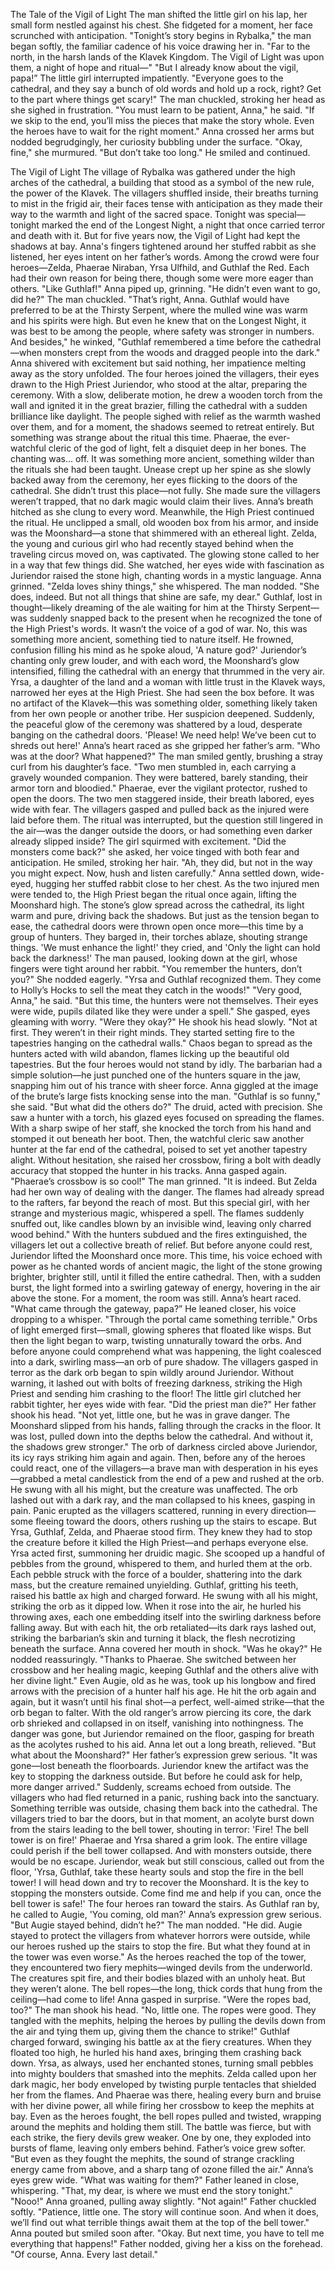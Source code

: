 The Tale of the Vigil of Light
The man shifted the little girl on his lap, her small form nestled against his chest. She fidgeted for a moment, her face scrunched with anticipation.
"Tonight’s story begins in Rybalka," the man began softly, the familiar cadence of his voice drawing her in. "Far to the north, in the harsh lands of the Klavek Kingdom. The Vigil of Light was upon them, a night of hope and ritual—"
"But I already know about the vigil, papa!” The little girl interrupted impatiently. "Everyone goes to the cathedral, and they say a bunch of old words and hold up a rock, right? Get to the part where things get scary!"
The man chuckled, stroking her head as she sighed in frustration. "You must learn to be patient, Anna," he said. "If we skip to the end, you’ll miss the pieces that make the story whole. Even the heroes have to wait for the right moment."
Anna crossed her arms but nodded begrudgingly, her curiosity bubbling under the surface. "Okay, fine," she murmured. "But don’t take too long."
He smiled and continued.

The Vigil of Light
The village of Rybalka was gathered under the high arches of the cathedral, a building that stood as a symbol of the new rule, the power of the Klavek. The villagers shuffled inside, their breaths turning to mist in the frigid air, their faces tense with anticipation as they made their way to the warmth and light of the sacred space. Tonight was special—tonight marked the end of the Longest Night, a night that once carried terror and death with it. But for five years now, the Vigil of Light had kept the shadows at bay.
Anna's fingers tightened around her stuffed rabbit as she listened, her eyes intent on her father’s words.
Among the crowd were four heroes—Zelda, Phaerae Niraban, Yrsa Ulfhild, and Guthlaf the Red. Each had their own reason for being there, though some were more eager than others.
"Like Guthlaf!" Anna piped up, grinning. "He didn’t even want to go, did he?"
The man chuckled. "That’s right, Anna. Guthlaf would have preferred to be at the Thirsty Serpent, where the mulled wine was warm and his spirits were high. But even he knew that on the Longest Night, it was best to be among the people, where safety was stronger in numbers. And besides," he winked, "Guthlaf remembered a time before the cathedral—when monsters crept from the woods and dragged people into the dark."
Anna shivered with excitement but said nothing, her impatience melting away as the story unfolded.
The four heroes joined the villagers, their eyes drawn to the High Priest Juriendor, who stood at the altar, preparing the ceremony. With a slow, deliberate motion, he drew a wooden torch from the wall and ignited it in the great brazier, filling the cathedral with a sudden brilliance like daylight. The people sighed with relief as the warmth washed over them, and for a moment, the shadows seemed to retreat entirely.
But something was strange about the ritual this time. Phaerae, the ever-watchful cleric of the god of light, felt a disquiet deep in her bones. The chanting was… off. It was something more ancient, something wilder than the rituals she had been taught. Unease crept up her spine as she slowly backed away from the ceremony, her eyes flicking to the doors of the cathedral. She didn’t trust this place—not fully. She made sure the villagers weren’t trapped, that no dark magic would claim their lives.
Anna’s breath hitched as she clung to every word.
Meanwhile, the High Priest continued the ritual. He unclipped a small, old wooden box from his armor, and inside was the Moonshard—a stone that shimmered with an ethereal light. Zelda, the young and curious girl who had recently stayed behind when the traveling circus moved on, was captivated. The glowing stone called to her in a way that few things did. She watched, her eyes wide with fascination as Juriendor raised the stone high, chanting words in a mystic language.
Anna grinned. "Zelda loves shiny things," she whispered.
The man nodded. "She does, indeed. But not all things that shine are safe, my dear."
Guthlaf, lost in thought—likely dreaming of the ale waiting for him at the Thirsty Serpent—was suddenly snapped back to the present when he recognized the tone of the High Priest's words. It wasn’t the voice of a god of war. No, this was something more ancient, something tied to nature itself. He frowned, confusion filling his mind as he spoke aloud, 'A nature god?'
Juriendor’s chanting only grew louder, and with each word, the Moonshard’s glow intensified, filling the cathedral with an energy that thrummed in the very air. Yrsa, a daughter of the land and a woman with little trust in the Klavek ways, narrowed her eyes at the High Priest. She had seen the box before. It was no artifact of the Klavek—this was something older, something likely taken from her own people or another tribe. Her suspicion deepened.
Suddenly, the peaceful glow of the ceremony was shattered by a loud, desperate banging on the cathedral doors. 'Please! We need help! We’ve been cut to shreds out here!'
Anna’s heart raced as she gripped her father’s arm. "Who was at the door? What happened?"
The man smiled gently, brushing a stray curl from his daughter’s face. "Two men stumbled in, each carrying a gravely wounded companion. They were battered, barely standing, their armor torn and bloodied."
Phaerae, ever the vigilant protector, rushed to open the doors. The two men staggered inside, their breath labored, eyes wide with fear. The villagers gasped and pulled back as the injured were laid before them.
The ritual was interrupted, but the question still lingered in the air—was the danger outside the doors, or had something even darker already slipped inside?
The girl squirmed with excitement. "Did the monsters come back?" she asked, her voice tinged with both fear and anticipation.
He smiled, stroking her hair. "Ah, they did, but not in the way you might expect. Now, hush and listen carefully."
Anna settled down, wide-eyed, hugging her stuffed rabbit close to her chest.
As the two injured men were tended to, the High Priest began the ritual once again, lifting the Moonshard high. The stone’s glow spread across the cathedral, its light warm and pure, driving back the shadows. But just as the tension began to ease, the cathedral doors were thrown open once more—this time by a group of hunters. They barged in, their torches ablaze, shouting strange things. 'We must enhance the light!' they cried, and 'Only the light can hold back the darkness!'
The man paused, looking down at the girl, whose fingers were tight around her rabbit. "You remember the hunters, don’t you?"
She nodded eagerly. "Yrsa and Guthlaf recognized them. They come to Holly’s Hocks to sell the meat they catch in the woods!"
"Very good, Anna," he said. "But this time, the hunters were not themselves. Their eyes were wide, pupils dilated like they were under a spell."
She gasped, eyes gleaming with worry. "Were they okay?"
He shook his head slowly. "Not at first. They weren’t in their right minds. They started setting fire to the tapestries hanging on the cathedral walls."
Chaos began to spread as the hunters acted with wild abandon, flames licking up the beautiful old tapestries. But the four heroes would not stand by idly. The barbarian had a simple solution—he just punched one of the hunters square in the jaw, snapping him out of his trance with sheer force.
Anna giggled at the image of the brute’s large fists knocking sense into the man. "Guthlaf is so funny," she said. "But what did the others do?"
The druid, acted with precision. She saw a hunter with a torch, his glazed eyes focused on spreading the flames. With a sharp swipe of her staff, she knocked the torch from his hand and stomped it out beneath her boot. Then, the watchful cleric saw another hunter at the far end of the cathedral, poised to set yet another tapestry alight. Without hesitation, she raised her crossbow, firing a bolt with deadly accuracy that stopped the hunter in his tracks.
Anna gasped again. "Phaerae’s crossbow is so cool!"
The man grinned. "It is indeed. But Zelda had her own way of dealing with the danger. The flames had already spread to the rafters, far beyond the reach of most. But this special girl, with her strange and mysterious magic, whispered a spell. The flames suddenly snuffed out, like candles blown by an invisible wind, leaving only charred wood behind."
With the hunters subdued and the fires extinguished, the villagers let out a collective breath of relief. But before anyone could rest, Juriendor lifted the Moonshard once more. This time, his voice echoed with power as he chanted words of ancient magic, the light of the stone growing brighter, brighter still, until it filled the entire cathedral. Then, with a sudden burst, the light formed into a swirling gateway of energy, hovering in the air above the stone. For a moment, the room was still.
Anna’s heart raced. "What came through the gateway, papa?”
He leaned closer, his voice dropping to a whisper. "Through the portal came something terrible."
Orbs of light emerged first—small, glowing spheres that floated like wisps. But then the light began to warp, twisting unnaturally toward the orbs. And before anyone could comprehend what was happening, the light coalesced into a dark, swirling mass—an orb of pure shadow. The villagers gasped in terror as the dark orb began to spin wildly around Juriendor. Without warning, it lashed out with bolts of freezing darkness, striking the High Priest and sending him crashing to the floor!
The little girl clutched her rabbit tighter, her eyes wide with fear. "Did the priest man die?"
Her father shook his head. "Not yet, little one, but he was in grave danger. The Moonshard slipped from his hands, falling through the cracks in the floor. It was lost, pulled down into the depths below the cathedral. And without it, the shadows grew stronger."
The orb of darkness circled above Juriendor, its icy rays striking him again and again. Then, before any of the heroes could react, one of the villagers—a brave man with desperation in his eyes—grabbed a metal candlestick from the end of a pew and rushed at the orb. He swung with all his might, but the creature was unaffected. The orb lashed out with a dark ray, and the man collapsed to his knees, gasping in pain.
Panic erupted as the villagers scattered, running in every direction—some fleeing toward the doors, others rushing up the stairs to escape. But Yrsa, Guthlaf, Zelda, and Phaerae stood firm. They knew they had to stop the creature before it killed the High Priest—and perhaps everyone else.
Yrsa acted first, summoning her druidic magic. She scooped up a handful of pebbles from the ground, whispered to them, and hurled them at the orb. Each pebble struck with the force of a boulder, shattering into the dark mass, but the creature remained unyielding.
Guthlaf, gritting his teeth, raised his battle ax high and charged forward. He swung with all his might, striking the orb as it dipped low. When it rose into the air, he hurled his throwing axes, each one embedding itself into the swirling darkness before falling away. But with each hit, the orb retaliated—its dark rays lashed out, striking the barbarian’s skin and turning it black, the flesh necrotizing beneath the surface.
Anna covered her mouth in shock. "Was he okay?"
He nodded reassuringly. "Thanks to Phaerae. She switched between her crossbow and her healing magic, keeping Guthlaf and the others alive with her divine light."
Even Augie, old as he was, took up his longbow and fired arrows with the precision of a hunter half his age. He hit the orb again and again, but it wasn’t until his final shot—a perfect, well-aimed strike—that the orb began to falter.
With the old ranger’s arrow piercing its core, the dark orb shrieked and collapsed in on itself, vanishing into nothingness. The danger was gone, but Juriendor remained on the floor, gasping for breath as the acolytes rushed to his aid.
Anna let out a long breath, relieved. "But what about the Moonshard?"
Her father’s expression grew serious. "It was gone—lost beneath the floorboards. Juriendor knew the artifact was the key to stopping the darkness outside. But before he could ask for help, more danger arrived."
Suddenly, screams echoed from outside. The villagers who had fled returned in a panic, rushing back into the sanctuary. Something terrible was outside, chasing them back into the cathedral. The villagers tried to bar the doors, but in that moment, an acolyte burst down from the stairs leading to the bell tower, shouting in terror: 'Fire! The bell tower is on fire!'
Phaerae and Yrsa shared a grim look. The entire village could perish if the bell tower collapsed. And with monsters outside, there would be no escape.
Juriendor, weak but still conscious, called out from the floor, 'Yrsa, Guthlaf, take these hearty souls and stop the fire in the bell tower! I will head down and try to recover the Moonshard. It is the key to stopping the monsters outside. Come find me and help if you can, once the bell tower is safe!'
The four heroes ran toward the stairs. As Guthlaf ran by, he called to Augie, 'You coming, old man?'
Anna’s expression grew serious. "But Augie stayed behind, didn’t he?"
The man nodded. "He did. Augie stayed to protect the villagers from whatever horrors were outside, while our heroes rushed up the stairs to stop the fire. But what they found at in the tower was even worse."
As the heroes reached the top of the tower, they encountered two fiery mephits—winged devils from the underworld. The creatures spit fire, and their bodies blazed with an unholy heat. But they weren’t alone. The bell ropes—the long, thick cords that hung from the ceiling—had come to life!
Anna gasped in surprise. "Were the ropes bad, too?"
The man shook his head. "No, little one. The ropes were good. They tangled with the mephits, helping the heroes by pulling the devils down from the air and tying them up, giving them the chance to strike!"
Guthlaf charged forward, swinging his battle ax at the fiery creatures. When they floated too high, he hurled his hand axes, bringing them crashing back down. Yrsa, as always, used her enchanted stones, turning small pebbles into mighty boulders that smashed into the mephits. Zelda called upon her dark magic, her body enveloped by twisting purple tentacles that shielded her from the flames. And Phaerae was there, healing every burn and bruise with her divine power, all while firing her crossbow to keep the mephits at bay.
Even as the heroes fought, the bell ropes pulled and twisted, wrapping around the mephits and holding them still. The battle was fierce, but with each strike, the fiery devils grew weaker. One by one, they exploded into bursts of flame, leaving only embers behind.
Father’s voice grew softer. "But even as they fought the mephits, the sound of strange crackling energy came from above, and a sharp tang of ozone filled the air."
Anna’s eyes grew wide. "What was waiting for them?"
Father leaned in close, whispering. "That, my dear, is where we must end the story tonight."
"Nooo!" Anna groaned, pulling away slightly. "Not again!"
Father chuckled softly. "Patience, little one. The story will continue soon. And when it does, we’ll find out what terrible things await them at the top of the bell tower."
Anna pouted but smiled soon after. "Okay. But next time, you have to tell me everything that happens!"
Father nodded, giving her a kiss on the forehead. "Of course, Anna. Every last detail."
